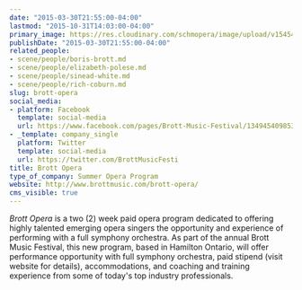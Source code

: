 ```yaml
---
date: "2015-03-30T21:55:00-04:00"
lastmod: "2015-10-31T14:03:00-04:00"
primary_image: https://res.cloudinary.com/schmopera/image/upload/v1545409169/media/webhook-uploads/1446314572165/Logo---BO.jpg.jpg
publishDate: "2015-03-30T21:55:00-04:00"
related_people:
- scene/people/boris-brott.md
- scene/people/elizabeth-polese.md
- scene/people/sinead-white.md
- scene/people/rich-coburn.md
slug: brott-opera
social_media:
- platform: Facebook
  template: social-media
  url: https://www.facebook.com/pages/Brott-Music-Festival/134945409853675
- _template: company_single
  platform: Twitter
  template: social-media
  url: https://twitter.com/BrottMusicFesti
title: Brott Opera
type_of_company: Summer Opera Program
website: http://www.brottmusic.com/brott-opera/
cms_visible: true
---
```


<p>
	<em>Brott Opera</em> is a two (2) week paid opera program dedicated to offering highly talented emerging opera singers the opportunity and experience of performing with a full symphony orchestra. As part of the annual Brott Music Festival, this new program, based in Hamilton Ontario, will offer performance opportunity with full symphony orchestra, paid stipend (visit website for details), accommodations, and coaching and training experience from some of today's top industry professionals.
</p>
<p>
	<br>
</p>
